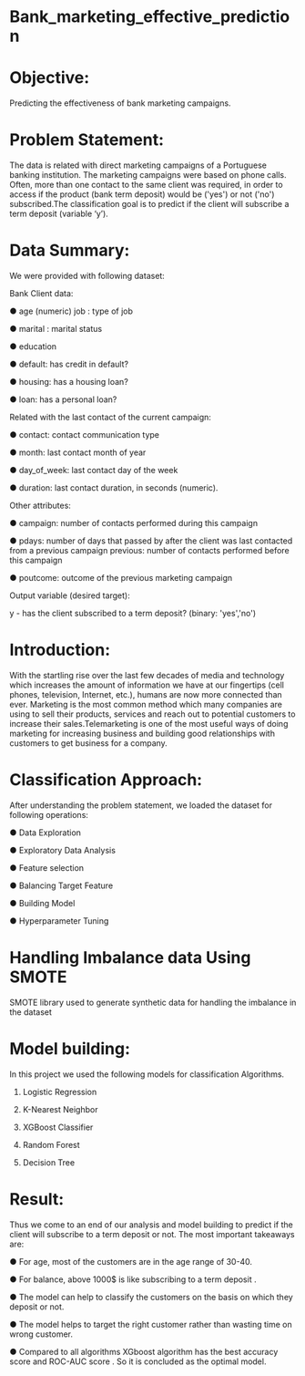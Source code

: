 # Bank_marketing_effective_prediction

# Objective:
Predicting the effectiveness of bank marketing campaigns.

# Problem Statement:
The data is related with direct marketing campaigns of a Portuguese banking institution. The marketing campaigns were based on phone calls. Often, more than one contact to the same client was required, in order to access if the product (bank term deposit) would be ('yes') or not ('no') subscribed.The classification goal is to predict if the client will subscribe a term deposit (variable ‘y’).

# Data Summary:

We were provided with following dataset:

Bank Client data:

● age (numeric) job : type of job

● marital : marital status

● education

● default: has credit in default?

● housing: has a housing loan?

● loan: has a personal loan?

Related with the last contact of the current campaign:

● contact: contact communication type

● month: last contact month of year

● day_of_week: last contact day of the week

● duration: last contact duration, in seconds (numeric).

Other attributes:

● campaign: number of contacts performed during this campaign

● pdays: number of days that passed by after the client was last contacted from
a previous campaign previous: number of contacts performed before this
campaign

● poutcome: outcome of the previous marketing campaign

Output variable (desired target):

y - has the client subscribed to a term deposit? (binary: 'yes','no')

# Introduction:

With the startling rise over the last few decades of media and technology which
increases the amount of information we have at our fingertips (cell phones,
television, Internet, etc.), humans are now more connected than ever. Marketing is
the most common method which many companies are using to sell their products,
services and reach out to potential customers to increase their sales.Telemarketing
is one of the most useful ways of doing marketing for increasing business and
building good relationships with customers to get business for a company.

# Classification Approach:

After understanding the problem statement, we loaded the dataset for following
operations:

● Data Exploration

● Exploratory Data Analysis

● Feature selection

● Balancing Target Feature

● Building Model

● Hyperparameter Tuning

# Handling Imbalance data Using SMOTE

SMOTE library used to generate synthetic data for handling the imbalance in the dataset

# Model building:

In this project we used the following models for classification Algorithms.

1. Logistic Regression

2. K-Nearest Neighbor
 
3. XGBoost Classifier
 
4. Random Forest

5. Decision Tree

# Result:

Thus we come to an end of our analysis and model building to predict if the client will
subscribe to a term deposit or not. The most important takeaways are:

● For age, most of the customers are in the age range of 30-40.

● For balance, above 1000$ is like subscribing to a term deposit .

● The model can help to classify the customers on the basis on which they
deposit or not.

● The model helps to target the right customer rather than wasting time on
wrong customer.

● Compared to all algorithms XGboost algorithm has the best accuracy score
and ROC-AUC score . So it is concluded as the optimal model.
